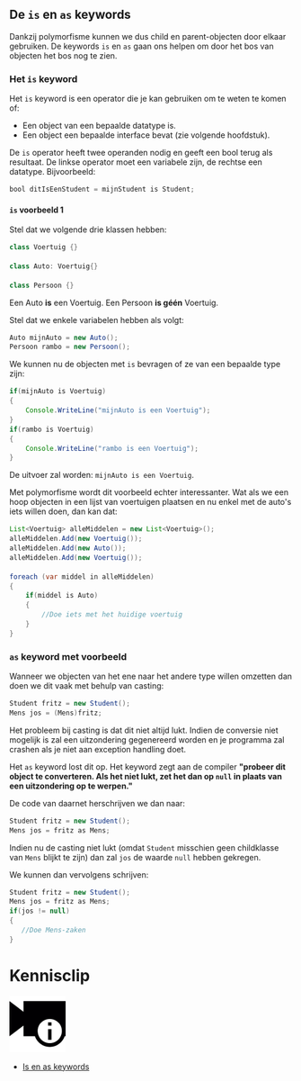 ## De ``is`` en ``as`` keywords
Dankzij polymorfisme kunnen we dus child en parent-objecten door elkaar gebruiken. De keywords ``is`` en ``as`` gaan ons helpen om door het bos van objecten het bos nog te zien. 

### Het ``is`` keyword
Het ``is`` keyword is een operator die je kan gebruiken om te weten te komen of:
* Een object van een bepaalde datatype is.
* Een object een bepaalde interface bevat (zie volgende hoofdstuk).

De ``is`` operator heeft twee operanden nodig en geeft een bool terug als resultaat. De linkse operator moet een variabele zijn, de rechtse een datatype. Bijvoorbeeld:

<!---{line-numbers:false}--->
```java
bool ditIsEenStudent = mijnStudent is Student;
```

#### ``is`` voorbeeld 1
Stel dat we volgende drie klassen hebben:
```java
class Voertuig {}

class Auto: Voertuig{}

class Persoon {}
```
Een Auto **is** een Voertuig.
Een Persoon **is géén** Voertuig.

Stel dat we enkele variabelen hebben als volgt:
```java
Auto mijnAuto = new Auto();
Persoon rambo = new Persoon();
```

We kunnen nu de objecten met ``is`` bevragen of ze van een bepaalde type zijn:
```java
if(mijnAuto is Voertuig)
{
    Console.WriteLine("mijnAuto is een Voertuig");
}
if(rambo is Voertuig)
{
    Console.WriteLine("rambo is een Voertuig");
}
```

De uitvoer zal worden: ``mijnAuto is een Voertuig``. 

<!---{pagebreak} --->

Met polymorfisme wordt dit voorbeeld echter interessanter. Wat als we een hoop objecten in een lijst van voertuigen plaatsen en nu enkel met de auto's iets willen doen, dan kan dat:

```java
List<Voertuig> alleMiddelen = new List<Voertuig>();
alleMiddelen.Add(new Voertuig());
alleMiddelen.Add(new Auto());
alleMiddelen.Add(new Voertuig());

foreach (var middel in alleMiddelen)
{
    if(middel is Auto)
    {
        //Doe iets met het huidige voertuig
    }
}
```

### ``as`` keyword met voorbeeld
Wanneer we objecten van het ene naar het andere type willen omzetten dan doen we dit vaak met behulp van casting:

```java
Student fritz = new Student();
Mens jos = (Mens)fritz;
```

Het probleem bij casting is dat dit niet altijd lukt. Indien de conversie niet mogelijk is zal een uitzondering gegenereerd worden en je programma zal  crashen als  je niet aan exception handling doet.

Het ``as`` keyword lost dit op. Het keyword zegt aan de compiler **"probeer dit object te converteren. Als het niet lukt, zet het dan op ``null`` in plaats van een uitzondering op te werpen."**
 
De code van daarnet herschrijven we dan naar:

 ```java
Student fritz = new Student();
Mens jos = fritz as Mens;
```

Indien nu de casting niet lukt (omdat ``Student`` misschien geen childklasse van ``Mens`` blijkt te zijn) dan zal ``jos`` de waarde ``null`` hebben gekregen.

We kunnen dan vervolgens schrijven:
 ```java
Student fritz = new Student();
Mens jos = fritz as Mens;
if(jos != null)
{
    //Doe Mens-zaken   
}
```



<!---NOBOOKSTART--->
# Kennisclip
![](../assets/infoclip.png)

* [Is en as keywords](https://ap.cloud.panopto.eu/Panopto/Pages/Viewer.aspx?id=8b1974ff-7c0a-4da8-9bd5-acb000cb742c)
<!---NOBOOKEND--->